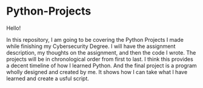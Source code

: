 # Python-Projects

Hello! 

In this repository, I am going to be covering the Python Projects I made while finishing my Cybersecurity Degree. I will have the assignment description, my thoughts on the assignment, and then the code I wrote. The projects will be in chronological order from first to last. I think this provides a decent timeline of how I learned Python. And the final project is a program wholly designed and created by me. It shows how I can take what I have learned and create a usful script. 

